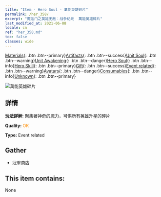 ```yaml
---
title: "Item - Hero Soul - 萬能英雄碎片"
permalink: /her_358/
excerpt: "魔法门之英雄无敌：战争纪元  萬能英雄碎片"
last_modified_at: 2021-06-08
locale: cn
ref: "her_358.md"
toc: false
classes: wide
---
```

 [Materials](/ItemsCN/){: .btn .btn--primary}[Artifacts](/ItemsCN/Artifacts/){: .btn .btn--success}[Unit Soul](/ItemsCN/UnitSoul/){: .btn .btn--warning}[Unit Awakening](/ItemsCN/UnitAwakening/){: .btn .btn--danger}[Hero Soul](/ItemsCN/HeroSoul/){: .btn .btn--info}[Hero Skill](/ItemsCN/HeroSkill/){: .btn .btn--primary}[Gift](/ItemsCN/Gift/){: .btn .btn--success}[Event related](/ItemsCN/Events/){: .btn .btn--warning}[Avatars](/ItemsCN/Avatars/){: .btn .btn--danger}[Consumables](/ItemsCN/Consumables/){: .btn .btn--info}[Unknown](/ItemsCN/Unknown/){: .btn .btn--primary}

 ![萬能英雄碎片](/images/t/i_tool_3002.png)

## 詳情
 **玩法詳解:** 聚集著神奇的魔力，可供所有英雄升星的碎片

 **Quality:** <span style="color: #FF8C00">OK</span>

 **Type:** Event related

## Gather

*    冠軍商店 

## This item contains:

  None

